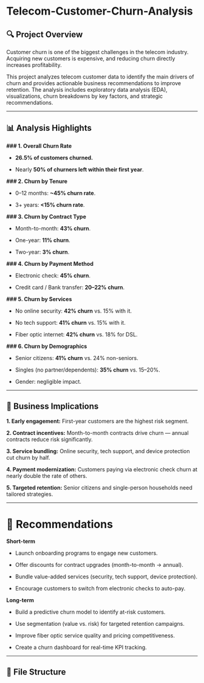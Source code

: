 # Telecom-Customer-Churn-Analysis

## 🔍 Project Overview

Customer churn is one of the biggest challenges in the telecom industry. Acquiring new customers is expensive, and reducing churn directly increases profitability.

This project analyzes telecom customer data to identify the main drivers of churn and provides actionable business recommendations to improve retention. The analysis includes exploratory data analysis (EDA), visualizations, churn breakdowns by key factors, and strategic recommendations.

---

## 📊 Analysis Highlights

**### 1. Overall Churn Rate**

* **26.5% of customers churned.**

* Nearly **50% of churners left within their first year**.

**### 2. Churn by Tenure**

* 0–12 months: **~45% churn rate**.

* 3+ years: **<15% churn rate**.

**### 3. Churn by Contract Type**

* Month-to-month: **43% churn**.

* One-year: **11% churn**.

* Two-year: **3% churn**.

**### 4. Churn by Payment Method**

* Electronic check: **45% churn**.

* Credit card / Bank transfer: **20–22% churn**.

**### 5. Churn by Services**

* No online security: **42% churn** vs. 15% with it.

* No tech support: **41% churn** vs. 15% with it.

* Fiber optic internet: **42% churn** vs. 18% for DSL.

**### 6. Churn by Demographics**

* Senior citizens: **41% churn** vs. 24% non-seniors.

* Singles (no partner/dependents): **35% churn** vs. 15–20%.

* Gender: negligible impact.

---

## 📌 Business Implications

**1. Early engagement:** First-year customers are the highest risk segment.

**2. Contract incentives:** Month-to-month contracts drive churn — annual contracts reduce risk significantly.

**3. Service bundling:** Online security, tech support, and device protection cut churn by half.

**4. Payment modernization:** Customers paying via electronic check churn at nearly double the rate of others.

**5. Targeted retention:** Senior citizens and single-person households need tailored strategies.

---

# 🚀 Recommendations

**Short-term**

* Launch onboarding programs to engage new customers.

* Offer discounts for contract upgrades (month-to-month → annual).

* Bundle value-added services (security, tech support, device protection).

* Encourage customers to switch from electronic checks to auto-pay.

**Long-term**

* Build a predictive churn model to identify at-risk customers.

* Use segmentation (value vs. risk) for targeted retention campaigns.

* Improve fiber optic service quality and pricing competitiveness.

* Create a churn dashboard for real-time KPI tracking.

---

## 📂 File Structure

```
